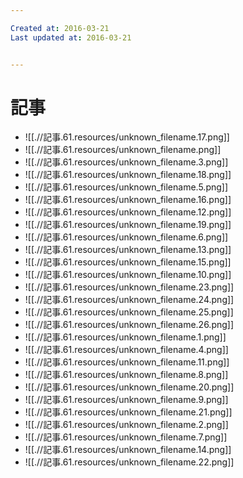 ```yaml
---

Created at: 2016-03-21
Last updated at: 2016-03-21


---
```


# 記事


* ![[.//記事.61.resources/unknown_filename.17.png]]
* ![[.//記事.61.resources/unknown_filename.png]]
* ![[.//記事.61.resources/unknown_filename.3.png]]
* ![[.//記事.61.resources/unknown_filename.18.png]]
* ![[.//記事.61.resources/unknown_filename.5.png]]
* ![[.//記事.61.resources/unknown_filename.16.png]]
* ![[.//記事.61.resources/unknown_filename.12.png]]
* ![[.//記事.61.resources/unknown_filename.19.png]]
* ![[.//記事.61.resources/unknown_filename.6.png]]
* ![[.//記事.61.resources/unknown_filename.13.png]]
* ![[.//記事.61.resources/unknown_filename.15.png]]
* ![[.//記事.61.resources/unknown_filename.10.png]]
* ![[.//記事.61.resources/unknown_filename.23.png]]
* ![[.//記事.61.resources/unknown_filename.24.png]]
* ![[.//記事.61.resources/unknown_filename.25.png]]
* ![[.//記事.61.resources/unknown_filename.26.png]]
* ![[.//記事.61.resources/unknown_filename.1.png]]
* ![[.//記事.61.resources/unknown_filename.4.png]]
* ![[.//記事.61.resources/unknown_filename.11.png]]
* ![[.//記事.61.resources/unknown_filename.8.png]]
* ![[.//記事.61.resources/unknown_filename.20.png]]
* ![[.//記事.61.resources/unknown_filename.9.png]]
* ![[.//記事.61.resources/unknown_filename.21.png]]
* ![[.//記事.61.resources/unknown_filename.2.png]]
* ![[.//記事.61.resources/unknown_filename.7.png]]
* ![[.//記事.61.resources/unknown_filename.14.png]]
* ![[.//記事.61.resources/unknown_filename.22.png]]

